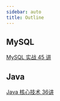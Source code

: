 ```yaml
---
sidebar: auto
title: Outline
---
```


## MySQL
 
[MySQL 实战 45 讲](/gk/mysql-45/)


## Java

[Java 核心技术 36讲](/gk/java-core-36/)
